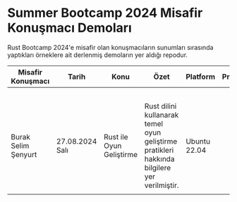 # Summer Bootcamp 2024 Misafir Konuşmacı Demoları

Rust Bootcamp 2024'e misafir olan konuşmacıların sunumları sırasında yaptıkları örneklere ait derlenmiş demoların yer aldığı repodur.

| **Misafir Konuşmacı** | **Tarih**       | **Konu**                 | **Özet**                                                                                    | **Platform** | **Proje** |
|-----------------------|-----------------|--------------------------|---------------------------------------------------------------------------------------------|--------------|-----------|
|                       |                 |                          |                                                                                             |              |           |
|                       |                 |                          |                                                                                             |              |           |
|                       |                 |                          |                                                                                             |              |           |
|                       |                 |                          |                                                                                             |              |           |
|                       |                 |                          |                                                                                             |              |           |
| Burak Selim Şenyurt   | 27.08.2024 Salı | Rust ile Oyun Geliştirme | Rust dilini kullanarak temel oyun geliştirme pratikleri hakkında bilgilere yer verilmiştir. | Ubuntu 22.04 |           |
|                       |                 |                          |                                                                                             |              |           |
